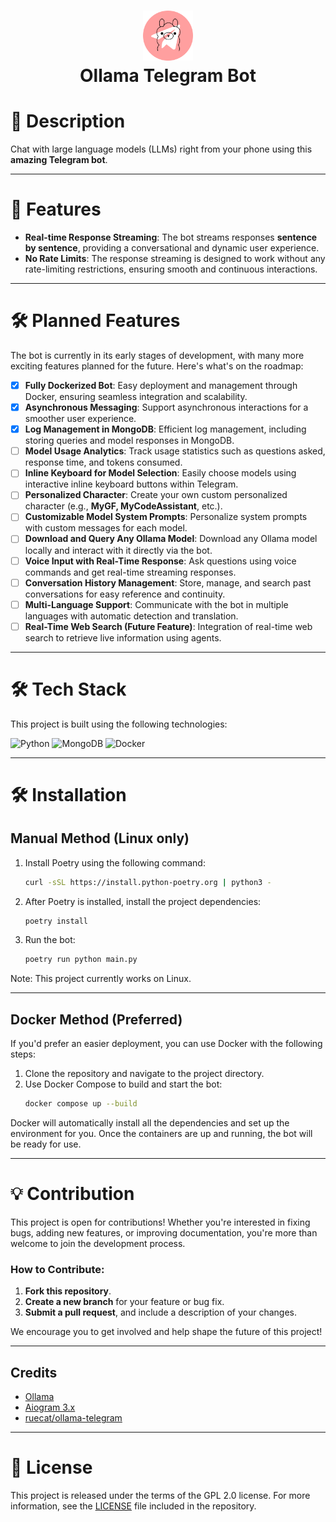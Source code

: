 <div align="center">
  <h1>
    <!-- Place your custom image in the assets folder and update the src attribute below -->
    <img src="assets/bot_logo.png" width="80px"><br/>
    Ollama Telegram Bot
  </h1>
</div>


# 📖 Description

Chat with large language models (LLMs) right from your phone using this **amazing Telegram bot**.

---

# 🚀 Features

- **Real-time Response Streaming**: The bot streams responses **sentence by sentence**, providing a conversational and dynamic user experience.
- **No Rate Limits**: The response streaming is designed to work without any rate-limiting restrictions, ensuring smooth and continuous interactions.

---

# 🛠️ Planned Features

The bot is currently in its early stages of development, with many more exciting features planned for the future. Here's what's on the roadmap:

- [x] **Fully Dockerized Bot**: Easy deployment and management through Docker, ensuring seamless integration and scalability.
- [x] **Asynchronous Messaging**: Support asynchronous interactions for a smoother user experience.
- [x] **Log Management in MongoDB**: Efficient log management, including storing queries and model responses in MongoDB.
- [ ] **Model Usage Analytics**: Track usage statistics such as questions asked, response time, and tokens consumed.
- [ ] **Inline Keyboard for Model Selection**: Easily choose models using interactive inline keyboard buttons within Telegram.
- [ ] **Personalized Character**: Create your own custom personalized character (e.g., **MyGF, MyCodeAssistant**, etc.).
- [ ] **Customizable Model System Prompts**: Personalize system prompts with custom messages for each model.
- [ ] **Download and Query Any Ollama Model**: Download any Ollama model locally and interact with it directly via the bot.
- [ ] **Voice Input with Real-Time Response**: Ask questions using voice commands and get real-time streaming responses.
- [ ] **Conversation History Management**: Store, manage, and search past conversations for easy reference and continuity.
- [ ] **Multi-Language Support**: Communicate with the bot in multiple languages with automatic detection and translation.
- [ ] **Real-Time Web Search (Future Feature)**: Integration of real-time web search to retrieve live information using agents.

---

# 🛠️ Tech Stack

This project is built using the following technologies:

![Python](https://img.shields.io/badge/python-3670A0?style=for-the-badge&logo=python&logoColor=ffdd54)
![MongoDB](https://img.shields.io/badge/MongoDB-%234ea94b.svg?style=for-the-badge&logo=mongodb&logoColor=white)
![Docker](https://img.shields.io/badge/docker-%230db7ed.svg?style=for-the-badge&logo=docker&logoColor=white)

---

# 🛠️ Installation

## Manual Method (Linux only)

1. Install Poetry using the following command:
   ```bash
   curl -sSL https://install.python-poetry.org | python3 -
   ```
2. After Poetry is installed, install the project dependencies:
   ```bash
   poetry install
   ```
3. Run the bot:
   ```bash
   poetry run python main.py
   ```
Note: This project currently works on Linux.

---

## Docker Method (Preferred)

If you'd prefer an easier deployment, you can use Docker with the following steps:

1. Clone the repository and navigate to the project directory.
2. Use Docker Compose to build and start the bot:
   ```bash
   docker compose up --build
   ```
Docker will automatically install all the dependencies and set up the environment for you. Once the containers are up and running, the bot will be ready for use.

---


# 💡 Contribution

This project is open for contributions! Whether you're interested in fixing bugs, adding new features, or improving documentation, you're more than welcome to join the development process.

### How to Contribute:

1. **Fork this repository**.
2. **Create a new branch** for your feature or bug fix.
3. **Submit a pull request**, and include a description of your changes.

We encourage you to get involved and help shape the future of this project!

---

## Credits

- [Ollama](https://github.com/jmorganca/ollama)
- [Aiogram 3.x](https://github.com/aiogram/aiogram)
- [ruecat/ollama-telegram](https://github.com/ruecat/ollama-telegram)

---

# 📄 License

This project is released under the terms of the GPL 2.0 license. For more information, see the [LICENSE](LICENSE) file included in the repository.
